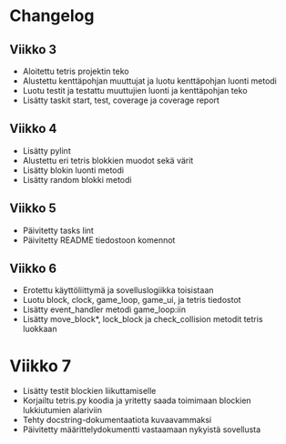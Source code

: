 # Changelog

## Viikko 3

* Aloitettu tetris projektin teko
* Alustettu kenttäpohjan muuttujat ja luotu kenttäpohjan luonti metodi
* Luotu testit ja testattu muuttujien luonti ja kenttäpohjan teko
* Lisätty taskit start, test, coverage ja coverage report

## Viikko 4

* Lisätty pylint 
* Alustettu eri tetris blokkien muodot sekä värit
* Lisätty blokin luonti metodi
* Lisätty random blokki metodi

## Viikko 5

* Päivitetty tasks lint
* Päivitetty README tiedostoon komennot

## Viikko 6

* Erotettu käyttöliittymä ja sovelluslogiikka toisistaan
* Luotu block, clock, game_loop, game_ui, ja tetris tiedostot
* Lisätty event_handler metodi game_loop:iin
* Lisätty move_block*, lock_block ja check_collision metodit tetris luokkaan

# Viikko 7

* Lisätty testit blockien liikuttamiselle
* Korjailtu tetris.py koodia ja yritetty saada toimimaan blockien lukkiutumien alariviin
* Tehty docstring-dokumentaatiota kuvaavammaksi
* Päivitetty määrittelydokumentti vastaamaan nykyistä sovellusta



